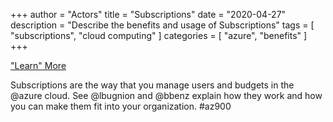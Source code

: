 +++
author = "Actors"
title = "Subscriptions"
date = "2020-04-27"
description = "Describe the benefits and usage of Subscriptions"
tags = [
    "subscriptions",
    "cloud computing"
]
categories = [
    "azure",
    "benefits"
]
+++

["Learn" More](https://www.jhand.dev/30)

Subscriptions are the way that you manage users and budgets in the @azure cloud.  See @lbugnion and @bbenz explain how they work and how you can make them fit into your organization. #az900